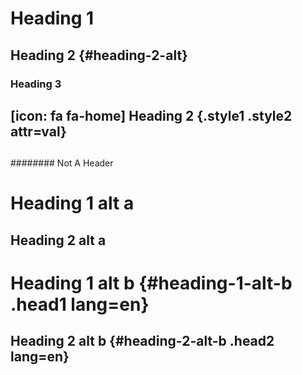 # Heading 1

## Heading 2 {#heading-2-alt}

### Heading 3

## [icon: fa fa-home] Heading 2 {.style1 .style2 attr=val}

## 

######## Not A Header

Heading 1 alt a
=========

Heading 2 alt a
---------

Heading 1 alt b {#heading-1-alt-b .head1 lang=en}
=========

Heading 2 alt b {#heading-2-alt-b .head2 lang=en}
---------